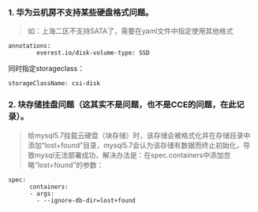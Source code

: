 
### 1. 华为云机房不支持某些硬盘格式问题。
> 如：上海二区不支持SATA了，需要在yaml文件中指定使用其他格式


```
annotations:
        everest.io/disk-volume-type: SSD
```

同时指定storageclass：

```
storageClassName: csi-disk
```



### 2. 块存储挂盘问题（这其实不是问题，也不是CCE的问题，在此记录）。
> 给mysql5.7挂载云硬盘（块存储）时，该存储会被格式化并在存储目录中添加“lost+found”目录，mysql5.7会认为该存储有数据而终止初始化，导致mysql无法部署成功，解决办法是：在spec.containers中添加忽略“lost+found”的参数：
 
```
spec:
      containers:
      - args:
        - --ignore-db-dir=lost+found
```
